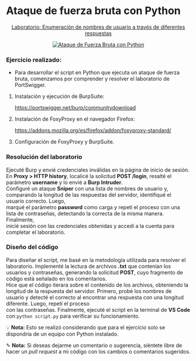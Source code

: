 # Ataque de fuerza bruta con Python

<p align="center">
<a href="https://portswigger.net/web-security/authentication/password-based/lab-username-enumeration-via-different-responses">Laboratorio: Enumeración de nombres de usuario a través de diferentes respuestas</a>
<p align="center">
  <a href="https://www.youtube.com/watch?v=DEUCRYGt3TY">
    <img src="https://img.youtube.com/vi/DEUCRYGt3TY/hqdefault.jpg" alt="Ataque de Fuerza Bruta con Python">
  </a>
</p>
</p>

### Ejercicio realizado:
- Para desarrollar el script en Python que ejecuta un ataque de fuerza bruta, comenzamos por comprender y resolver el laboratorio de PortSwigger.

1. Instalación y ejecución de BurpSuite:

   https://portswigger.net/burp/communitydownload

2. Instalación de FoxyProxy en el navegador Firefox:

   https://addons.mozilla.org/es/firefox/addon/foxyproxy-standard/

3. Configuración de FoxyProxy y BurpSuite.

### Resolución del laboratorio
Ejecuté Burp y envié credenciales inválidas en la página de inicio de sesión. En **Proxy > HTTP history**, localicé la solicitud **POST /login**, resalté el parámetro **username** y lo envié a **Burp Intruder**.  
Configuré un ataque **Sniper** con una lista de nombres de usuario y, comparando la longitud de las respuestas del servidor, identifiqué el usuario correcto. Luego,  
marqué el parámetro **password** como carga y repetí el proceso con una lista de contraseñas, detectando la correcta de la misma manera. Finalmente,  
inicié sesión con las credenciales obtenidas y accedí a la cuenta para completar el laboratorio.

### Diseño del código
Para diseñar el script, me basé en la metodología utilizada para resolver el laboratorio. Implementé la lectura de archivos **.txt** que contenían los usuarios y contraseñas, generando la solicitud **POST**, cuyo fragmento de código está señalado en los comentarios.  
Hice que el código iterara sobre el contenido de los archivos, obteniendo la longitud de la respuesta del servidor. Primero, probé los nombres de usuario y detecté el correcto al encontrar una respuesta con una longitud diferente. Luego, repetí el proceso  
con las contraseñas. Finalmente, ejecuté el script en la terminal de **VS Code** con `python script.py` para verificar su funcionamiento.

💡 **Nota:** Esto se realizó considerando que para el ejercicio solo se dispondría de un equipo con Python instalado.

✎ **Nota:** Si deseas dejarme un comentario o sugerencia, siéntete libre de hacer un *pull request* a mi código con los cambios o comentarios sugeridos.
